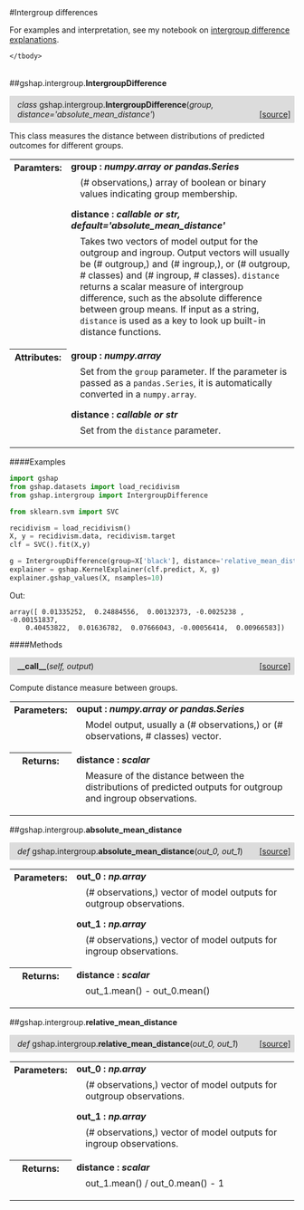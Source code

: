 <script src="https://cdn.mathjax.org/mathjax/latest/MathJax.js?config=TeX-AMS-MML_HTMLorMML" type="text/javascript"></script>

<link rel="stylesheet" href="https://assets.readthedocs.org/static/css/readthedocs-doc-embed.css" type="text/css" />

<style>
    a.src-href {
        float: right;
    }
    p.attr {
        margin-top: 0.5em;
        margin-left: 1em;
    }
    p.func-header {
        background-color: gainsboro;
        border-radius: 0.1em;
        padding: 0.5em;
        padding-left: 1em;
    }
    table.field-table {
        border-radius: 0.1em
    }
</style>#Intergroup differences

For examples and interpretation, see my notebook on [intergroup difference explanations](https://github.com/dsbowen/gshap/blob/master/intergroup_difference.ipynb).

<table class="docutils field-list field-table" frame="void" rules="none">
    <col class="field-name" />
    <col class="field-body" />
    <tbody valign="top">
        
    </tbody>
</table>



##gshap.intergroup.**IntergroupDifference**

<p class="func-header">
    <i>class</i> gshap.intergroup.<b>IntergroupDifference</b>(<i>group, distance='absolute_mean_distance'</i>) <a class="src-href" target="_blank" href="https://github.com/dsbowen/gshap/blob/master/gshap/intergroup.py#L13">[source]</a>
</p>

This class measures the distance between distributions of predicted
outcomes for different groups.

<table class="docutils field-list field-table" frame="void" rules="none">
    <col class="field-name" />
    <col class="field-body" />
    <tbody valign="top">
        <tr class="field">
    <th class="field-name"><b>Paramters:</b></td>
    <td class="field-body" width="100%"><b>group : <i>numpy.array or pandas.Series</i></b>
<p class="attr">
    (# observations,) array of boolean or binary values indicating group membership.
</p>
<b>distance : <i>callable or str, default='absolute_mean_distance'</i></b>
<p class="attr">
    Takes two vectors of model output for the outgroup and ingroup. Output vectors will usually be (# outgroup,) and (# ingroup,), or (# outgroup, # classes) and (# ingroup, # classes). <code>distance</code> returns a scalar measure of intergroup difference, such as the absolute difference between group means. If input as a string, <code>distance</code> is used as a key to look up built-in distance functions.
</p></td>
</tr>
<tr class="field">
    <th class="field-name"><b>Attributes:</b></td>
    <td class="field-body" width="100%"><b>group : <i>numpy.array</i></b>
<p class="attr">
    Set from the <code>group</code> parameter. If the parameter is passed as a <code>pandas.Series</code>, it is automatically converted in a <code>numpy.array</code>.
</p>
<b>distance : <i>callable or str</i></b>
<p class="attr">
    Set from the <code>distance</code> parameter.
</p></td>
</tr>
    </tbody>
</table>

####Examples

```python
import gshap
from gshap.datasets import load_recidivism
from gshap.intergroup import IntergroupDifference

from sklearn.svm import SVC

recidivism = load_recidivism()
X, y = recidivism.data, recidivism.target
clf = SVC().fit(X,y)

g = IntergroupDifference(group=X['black'], distance='relative_mean_distance')
explainer = gshap.KernelExplainer(clf.predict, X, g)
explainer.gshap_values(X, nsamples=10)
```

Out:

```
array([ 0.01335252,  0.24884556,  0.00132373, -0.0025238 , -0.00151837,
    0.40453822,  0.01636782,  0.07666043, -0.00056414,  0.00966583])
```

####Methods



<p class="func-header">
    <i></i> <b>__call__</b>(<i>self, output</i>) <a class="src-href" target="_blank" href="https://github.com/dsbowen/gshap/blob/master/gshap/intergroup.py#L73">[source]</a>
</p>

Compute distance measure between groups.

<table class="docutils field-list field-table" frame="void" rules="none">
    <col class="field-name" />
    <col class="field-body" />
    <tbody valign="top">
        <tr class="field">
    <th class="field-name"><b>Parameters:</b></td>
    <td class="field-body" width="100%"><b>ouput : <i>numpy.array or pandas.Series</i></b>
<p class="attr">
    Model output, usually a (# observations,) or (# observations, # classes) vector.
</p></td>
</tr>
<tr class="field">
    <th class="field-name"><b>Returns:</b></td>
    <td class="field-body" width="100%"><b>distance : <i>scalar</i></b>
<p class="attr">
    Measure of the distance between the distributions of predicted outputs for outgroup and ingroup observations.
</p></td>
</tr>
    </tbody>
</table>



##gshap.intergroup.**absolute_mean_distance**

<p class="func-header">
    <i>def</i> gshap.intergroup.<b>absolute_mean_distance</b>(<i>out_0, out_1</i>) <a class="src-href" target="_blank" href="https://github.com/dsbowen/gshap/blob/master/gshap/intergroup.py#L94">[source]</a>
</p>



<table class="docutils field-list field-table" frame="void" rules="none">
    <col class="field-name" />
    <col class="field-body" />
    <tbody valign="top">
        <tr class="field">
    <th class="field-name"><b>Parameters:</b></td>
    <td class="field-body" width="100%"><b>out_0 : <i>np.array</i></b>
<p class="attr">
    (# observations,) vector of model outputs for outgroup observations.
</p>
<b>out_1 : <i>np.array</i></b>
<p class="attr">
    (# observations,) vector of model outputs for ingroup observations.
</p></td>
</tr>
<tr class="field">
    <th class="field-name"><b>Returns:</b></td>
    <td class="field-body" width="100%"><b>distance : <i>scalar</i></b>
<p class="attr">
    out_1.mean() - out_0.mean()
</p></td>
</tr>
    </tbody>
</table>



##gshap.intergroup.**relative_mean_distance**

<p class="func-header">
    <i>def</i> gshap.intergroup.<b>relative_mean_distance</b>(<i>out_0, out_1</i>) <a class="src-href" target="_blank" href="https://github.com/dsbowen/gshap/blob/master/gshap/intergroup.py#L112">[source]</a>
</p>



<table class="docutils field-list field-table" frame="void" rules="none">
    <col class="field-name" />
    <col class="field-body" />
    <tbody valign="top">
        <tr class="field">
    <th class="field-name"><b>Parameters:</b></td>
    <td class="field-body" width="100%"><b>out_0 : <i>np.array</i></b>
<p class="attr">
    (# observations,) vector of model outputs for outgroup observations.
</p>
<b>out_1 : <i>np.array</i></b>
<p class="attr">
    (# observations,) vector of model outputs for ingroup observations.
</p></td>
</tr>
<tr class="field">
    <th class="field-name"><b>Returns:</b></td>
    <td class="field-body" width="100%"><b>distance : <i>scalar</i></b>
<p class="attr">
    out_1.mean() / out_0.mean() - 1
</p></td>
</tr>
    </tbody>
</table>

